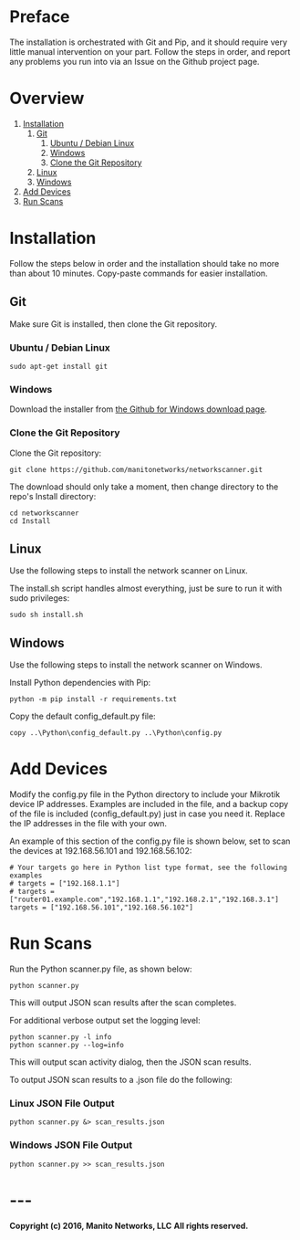 # Preface
The installation is orchestrated with Git and Pip, and it should require very little manual intervention on your part. Follow the steps in order, and report any problems you run into via an Issue on the Github project page.

# Overview
1. [Installation](#installation)
    1. [Git](#git)
        1. [Ubuntu / Debian Linux](#ubuntu-debian-linux)
        2. [Windows](#windows)
        3. [Clone the Git Repository](#clone-the-git-repository)
    2. [Linux](#linux)
    3. [Windows](#windows)
2. [Add Devices](#add-devices)
3. [Run Scans](#run-scans)

# Installation
Follow the steps below in order and the installation should take no more than about 10 minutes. Copy-paste commands for easier installation.

## Git
Make sure Git is installed, then clone the Git repository.

### Ubuntu / Debian Linux
```
sudo apt-get install git
```

### Windows
Download the installer from [the Github for Windows download page](https://git-for-windows.github.io/).

### Clone the Git Repository
Clone the Git repository:
```
git clone https://github.com/manitonetworks/networkscanner.git
```

The download should only take a moment, then change directory to the repo's Install directory:
```
cd networkscanner
cd Install
```

## Linux
Use the following steps to install the network scanner on Linux.

The install.sh script handles almost everything, just be sure to run it with sudo privileges:
```
sudo sh install.sh
```

## Windows
Use the following steps to install the network scanner on Windows.

Install Python dependencies with Pip:
```
python -m pip install -r requirements.txt
```

Copy the default config_default.py file:
```
copy ..\Python\config_default.py ..\Python\config.py
```

# Add Devices
Modify the config.py file in the Python directory to include your Mikrotik device IP addresses. Examples are included in the file, and a backup copy of the file is included (config_default.py) just in case you need it. Replace the IP addresses in the file with your own.

An example of this section of the config.py file is shown below, set to scan the devices at 192.168.56.101 and 192.168.56.102:
```
# Your targets go here in Python list type format, see the following examples
# targets = ["192.168.1.1"]
# targets = ["router01.example.com","192.168.1.1","192.168.2.1","192.168.3.1"]
targets = ["192.168.56.101","192.168.56.102"]
```

# Run Scans
Run the Python scanner.py file, as shown below:
```
python scanner.py
```
This will output JSON scan results after the scan completes.

For additional verbose output set the logging level:
```
python scanner.py -l info
python scanner.py --log=info
```
This will output scan activity dialog, then the JSON scan results.

To output JSON scan results to a .json file do the following:

### Linux JSON File Output
```
python scanner.py &> scan_results.json
```

### Windows JSON File Output
```
python scanner.py >> scan_results.json
```

# ---
**Copyright (c) 2016, Manito Networks, LLC**
**All rights reserved.**